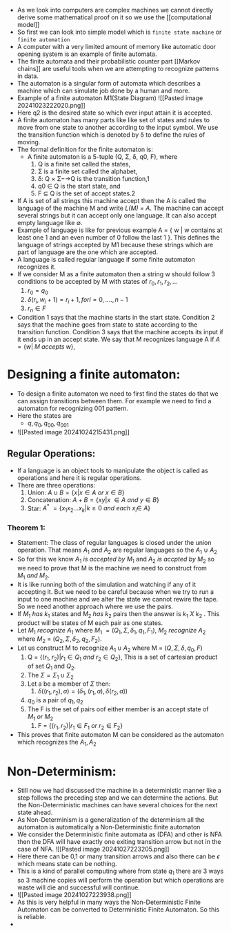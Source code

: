- As we look into computers are complex machines we cannot directly derive some mathematical proof on it so we use the [[computational model]]
- So first we can look into simple model which is `finite state machine` or `finite automation`
- A computer with a very limited amount of memory like automatic door opening system is an example of finite automata.
- The finite automata and their probabilistic counter part [[Markov chains]] are useful tools when we are attempting to recognize patterns in data.
- The automaton is a singular form of automata which describes a machine which can simulate job done by a human and more.
- Example of a finite automaton M1(State Diagram)
![[Pasted image 20241023222020.png]]
- Here q2 is the desired state so which ever input attain it is accepted.
- A finite automaton has many parts like like set of states and rules to move from one state to another according to the input symbol. We use the transition function which is denoted by δ to define the rules of moving.
- The formal definition for the finite automaton is:
	- A finite automaton is a 5-tuple (Q, Σ, δ, q0, F), where
		1. Q is a finite set called the states,
		2. Σ is a finite set called the alphabet,
		3. δ: Q × Σ−→Q is the transition function,1
		4. q0 ∈ Q is the start state, and
		5. F ⊆ Q is the set of accept states.2
- If A is set of all strings this machine accept then the A is called the language of the machine M and write *L(M) = A*. The machine can accept several strings but it can accept only one language. It can also accept empty language like ∅.
- Example of language is like for previous example A = { w | w contains at least one 1 and an even number of 0 follow the last 1 }. This defines the language of strings accepted by M1 because these strings which are part of language are the one which are accepted.
- A language is called regular language if some finite automaton recognizes it.
- If we consider M as a finite automaton then a string w should follow 3 conditions to be accepted by M with states of $r_0,r_1,r_2,...$ 
	1. $r_0 = q_0$
	2. $\delta(r_i,w_i+1) = r_i+1, for i=0,....,n-1$
	3. $r_n \in F$ 
- Condition 1 says that the machine starts in the start state. Condition 2 says that the machine goes from state to state according to the transition function. Condition 3 says that the machine accepts its input if it ends up in an accept state. We say that M recognizes language A if $A = \{w|\; M\;accepts\;w\}$,

# Designing a finite automaton:
- To design a finite automaton we need to first find the states do that we can assign transitions between them. For example we need to find a automaton for recognizing 001 pattern.
- Here the states are 
	- $q,q_0,q_{00},q_{001}$ 
- ![[Pasted image 20241024215431.png]]
## Regular Operations:
- If a language is an object tools to manipulate the object is called as operations and here it is regular operations.
- There are three operations:
	1. Union: $A \cup B = \{x|x\in A\ or\ x \in B\}$    
	2. Concatenation: $A + B = \{xy|x\ \in A\ and \ y\in B\}$
	3. Star: $A^*\ =\{x_1x_2...x_k|k\geq0\ and\ each\ x_i\in\ A\}$
### Theorem 1:
- Statement: The class of regular languages is closed under the union operation. That means $A_1\ and\ A_2$ are regular languages so the $A_1 \ \cup\ A_2$
- So for this we know $A_1\ is\ accepted\ by\ M_1$ and $A_2\ is\ accpted\ by\ M_2$ so we need to prove that M is the machine we need to construct from $M_1\ and\ M_2$.
- It is like running both of the simulation and watching if any of it accepting it. But we need to be careful because when we try to run a input to one machine and we alter the state we cannot rewire the tape. So we need another approach where we use the pairs.
- If $M_1\ has\ k_1$ states and $M_2\ has\ k_2$ pairs then the answer is $k_1\ X\  k_2$ . This product will be states of M each pair as one states.
- Let $M_1\ recognize\ A_1$ where $M_1\ = (Q_1,\Sigma,\delta_1,q_1,F_1)$, $M_2\ recognize\ A_2$ where $M_2\ =\ (Q_2,\Sigma,\delta_2,q_2,F_2)$.
- Let us construct M to recognize $A_1 \cup A_2$ where M = $(Q,\Sigma,\delta,q_0,F)$
	1. Q = $\{(r_1,r_2)|r_1\in Q_1\ and\ r_2 \in Q_2\}$, This is a set of cartesian product of set $Q_1$ and $Q_2$.
	2. The $\Sigma = \Sigma_1 \cup \Sigma_2$ 
	3. Let a be a member of $\Sigma$ then:
		1. $\delta((r_1,r_2),a) = (\delta_1,(r_1,a),\delta(r_2,a))$
	4. $q_0$ is a pair of $q_1,q_2$ 
	5. The F is the set of pairs oof either member is an accept state of $M_1\ or\ M_2$ 
		1. F = $\{(r_1,r_2)|r_1\in F_1\ or\ r_2 \in F_2\}$ 
- This proves that finite automaton M can be considered as the automaton which recognizes the $A_1,A_2$

# Non-Determinism:
- Still now we had discussed the machine in a deterministic manner like a step follows the preceding step and we can determine the actions. But the Non-Deterministic machines can have several choices for the next state ahead.
- As Non-Determinism is a generalization of the determinism all the automaton is automatically a Non-Deterministic finite automaton 
- We consider the Deterministic finite automata as (DFA) and other is NFA then the DFA will have exactly one exiting transition arrow but not in the case of NFA.
![[Pasted image 20241027223205.png]]
- Here there can be 0,1 or many transition arrows and also there can be $\epsilon$ which means state can be nothing.
- This is a kind of parallel computing where from state $q_1$ there are 3 ways so 3 machine copies will perform the operation but which operations are waste will die and successful will continue.
- ![[Pasted image 20241027223938.png]]
- As this is very helpful in many ways the Non-Deterministic Finite Automaton can be converted to Deterministic Finite Automaton. So this is reliable.
- 